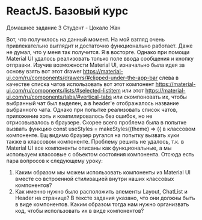 # ReactJS. Базовый курс
Домашнее задание 3
Студент - Цокало Жан

Вот, что получилось на данный момент. На мой взгляд очень привлекательно выглядит и достаточно функционально работает. Даже не думал, что у меня так получится. Я в восторге.
Однако при помощи Material UI удалось реализовать только поле ввода сообщения и кнопку отправки.
Изучив возможности Material UI, изначально была идея за основу взять вот этот drawer
https://material-ui.com/ru/components/drawers/#clipped-under-the-app-bar
слева в качестве списка чатов использовать вот этот компонент
https://material-ui.com/ru/components/lists/#selected-listitem
или этот
https://material-ui.com/ru/components/tabs/#vertical-tabs
или скомпоновать их, чтобы выбранный чат был выделен, а в header'е отображалось название выбранного чата.
Однако при попытке реализовать список чатов, приложение хоть и компилировалось без ошибок, но не отрисовывалось в браузере.
Скорее всего проблема была в попытке вызвать функцию
const useStyles = makeStyles((theme) => ({
в классовом компоненте. Ещ видимо браузер ругался на попытку вызвать хуки также в классовом компоненте. Проблему решить не удалось, т.к. в Material UI все компоненты описаны как функциональные, а мы используем классовые с объектом состояния компонента.
Отсюда есть пара вопросов к следующему уроку:
1. Каким образом мы можем использовать компоненты из Material UI вместе со встроенной стилизацией внутри наших классовых компонентов?
2. Как именно нужно было расположить элементы Layout, ChatList и Header на странице? В тексте задания указано, что они должны быть в виде компонентов. Каким образом тогда нам нужно организвать код, чтобы использовать их в виде компонентов?